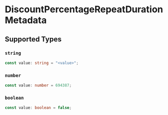 # DiscountPercentageRepeatDurationMetadata


## Supported Types

### `string`

```typescript
const value: string = "<value>";
```

### `number`

```typescript
const value: number = 694387;
```

### `boolean`

```typescript
const value: boolean = false;
```

